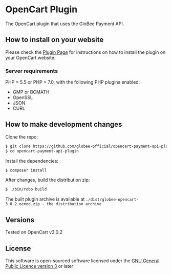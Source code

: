 # OpenCart Plugin

The OpenCart plugin that uses the GloBee Payment API.

## How to install on your website

Please check the [Plugin Page](https://globee.com/opencart) for instructions on how to install the plugin on your
OpenCart website.

### Server requirements
PHP > 5.5 or PHP > 7.0, with the following PHP plugins enabled:
* GMP or BCMATH
* OpenSSL
* JSON
* CURL

## How to make development changes

Clone the repo:
```bash
$ git clone https://github.com/globee-official/opencart-payment-api-plugin
$ cd opencart-payment-api-plugin
```

Install the dependencies:
```bash
$ composer install
```

After changes, build the distribution zip:
```bash
$ ./bin/robo build
```

The built plugin archive is available at `./dist/globee-opencart-3.0.2.ocmod.zip - the distribution archive`

## Versions
Tested on OpenCart v3.0.2

## License
This software is open-sourced software licensed under the [GNU General Public Licence version 3](https://www.gnu.org/licenses/) or later
